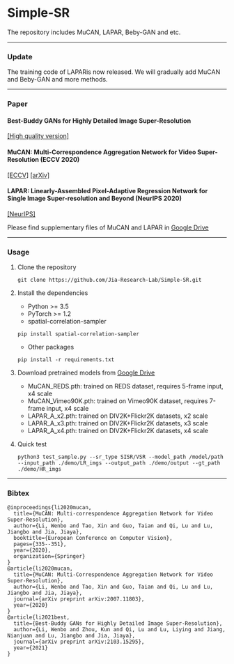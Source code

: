 # Simple-SR
The repository includes MuCAN, LAPAR, Beby-GAN and etc. 

---
### Update
The training code of LAPARis now released. We will gradually add MuCAN and Beby-GAN and more methods.

---
### Paper 

#### Best-Buddy GANs for Highly Detailed Image Super-Resolution
[\[High quality version\]](https://drive.google.com/file/d/14vt57mSERR8cx62e7aNCkuxlKOCUP53H/view?usp=sharing)

#### MuCAN: Multi-Correspondence Aggregation Network for Video Super-Resolution (ECCV 2020)
[\[ECCV\]](https://www.ecva.net/papers/eccv_2020/papers_ECCV/papers/123550341.pdf)   [\[arXiv\]](https://arxiv.org/abs/2007.1180)

#### LAPAR: Linearly-Assembled Pixel-Adaptive Regression Network for Single Image Super-resolution and Beyond (NeurIPS 2020)
[\[NeurIPS\]](https://papers.nips.cc/paper/2020/file/eaae339c4d89fc102edd9dbdb6a28915-Paper.pdf)

Please find supplementary files of MuCAN and LAPAR in [Google Drive](https://drive.google.com/drive/folders/1pSFX6kV81slv2vGkboZjewZwQsLkFesU)

---
### Usage

1. Clone the repository
    ```shell
    git clone https://github.com/Jia-Research-Lab/Simple-SR.git
    ```
2. Install the dependencies
    - Python >= 3.5
    - PyTorch >= 1.2
    - spatial-correlation-sampler
    ```shell
    pip install spatial-correlation-sampler
    ```
    - Other packages
    ```shell
    pip install -r requirements.txt
    ```

3. Download pretrained models from [Google Drive](https://drive.google.com/drive/folders/1c-KUEPJl7pHs9btqHYoUJkcMPKViObgJ?usp=sharing)
    - MuCAN\_REDS.pth: trained on REDS dataset, requires 5-frame input, x4 scale
    - MuCAN\_Vimeo90K.pth: trained on Vimeo90K dataset, requires 7-frame input, x4 scale
    - LAPAR\_A\_x2.pth: trained on DIV2K+Flickr2K datasets, x2 scale 
    - LAPAR\_A\_x3.pth: trained on DIV2K+Flickr2K datasets, x3 scale 
    - LAPAR\_A\_x4.pth: trained on DIV2K+Flickr2K datasets, x4 scale 

4. Quick test
    ```shell
    python3 test_sample.py --sr_type SISR/VSR --model_path /model/path --input_path ./demo/LR_imgs --output_path ./demo/output --gt_path ./demo/HR_imgs
    ```
---
### Bibtex
    @inproceedings{li2020mucan,
      title={MuCAN: Multi-correspondence Aggregation Network for Video Super-Resolution},
      author={Li, Wenbo and Tao, Xin and Guo, Taian and Qi, Lu and Lu, Jiangbo and Jia, Jiaya},
      booktitle={European Conference on Computer Vision},
      pages={335--351},
      year={2020},
      organization={Springer}
    }
    @article{li2020mucan,
      title={MuCAN: Multi-Correspondence Aggregation Network for Video Super-Resolution},
      author={Li, Wenbo and Tao, Xin and Guo, Taian and Qi, Lu and Lu, Jiangbo and Jia, Jiaya},
      journal={arXiv preprint arXiv:2007.11803},
      year={2020}
    }
    @article{li2021best,
      title={Best-Buddy GANs for Highly Detailed Image Super-Resolution},
      author={Li, Wenbo and Zhou, Kun and Qi, Lu and Lu, Liying and Jiang, Nianjuan and Lu, Jiangbo and Jia, Jiaya},
      journal={arXiv preprint arXiv:2103.15295},
      year={2021}
    }
